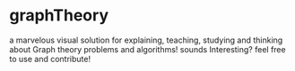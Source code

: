 # graphTheory
a marvelous visual solution for explaining, teaching, studying and thinking about Graph theory problems and algorithms! sounds Interesting? feel free to use and contribute!
